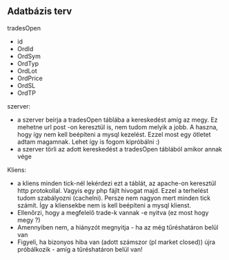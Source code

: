 


Adatbázis terv
-

tradesOpen

- id
- OrdId
- OrdSym
- OrdTyp
- OrdLot
- OrdPrice
- OrdSL
- OrdTP

szerver:
- a szerver beírja a tradesOpen táblába a kereskedést amíg az megy. Ez mehetne url post -on keresztül is, nem tudom melyik a jobb. A haszna, hogy így nem kell beépíteni a mysql kezelést. Ezzel most egy ötletet adtam magamnak. Lehet így is fogom kipróbálni :)
- a szerver törli az adott kereskedést a tradesOpen táblából amikor annak vége 

Kliens:
- a kliens minden tick-nél lekérdezi ezt a táblát, az apache-on keresztül http protokollal. Vagyis egy php fájlt hivogat majd. Ezzel a terhelést tudom szabályozni (cachelni). Persze nem nagyon mert minden tick számít. Így a kliensekbe nem is kell beépíteni a mysql klienst. 
- Ellenőrzi, hogy a megfelelő trade-k vannak -e nyitva (ez most hogy megy ?)
- Amennyiben nem, a hiányzót megnyitja - ha az még tűréshatáron belül van
- Figyeli, ha bizonyos hiba van (adott számszor (pl market closed)) újra próbálkozik - amíg a tűréshatáron belül van!

